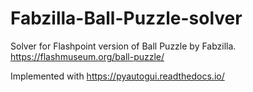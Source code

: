 # Fabzilla-Ball-Puzzle-solver

Solver for Flashpoint version of Ball Puzzle by Fabzilla. https://flashmuseum.org/ball-puzzle/

Implemented with https://pyautogui.readthedocs.io/

